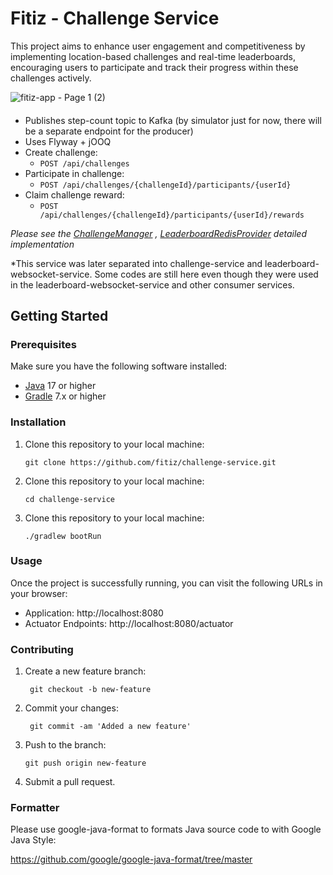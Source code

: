 # Fitiz - Challenge Service

This project aims to enhance user engagement and competitiveness by implementing location-based challenges and real-time leaderboards, encouraging users to participate and track their progress within these challenges actively.

![fitiz-app - Page 1 (2)](https://github.com/fitiz/challenge-service/assets/23321849/b2c2e151-6d3e-400c-9a3f-2b2e82cf8d20)

#### 
  - Publishes step-count topic to Kafka (by simulator just for now, there will be a separate endpoint for the producer)
  - Uses Flyway + jOOQ
  - Create challenge:
     - ```POST /api/challenges```
  - Participate in challenge:
     - ```POST /api/challenges/{challengeId}/participants/{userId}```
  - Claim challenge reward:
     - ```POST /api/challenges/{challengeId}/participants/{userId}/rewards```

_Please see the [ChallengeManager](https://github.com/fitiz/challenge-service/blob/main/src/main/java/com/fitiz/challenge/service/ChallengeManager.java) , [LeaderboardRedisProvider](https://github.com/fitiz/challenge-service/blob/main/src/main/java/com/fitiz/challenge/provider/LeaderboardRedisProvider.java) detailed implementation_

*This service was later separated into challenge-service and leaderboard-websocket-service. Some codes are still here even though they were used in the leaderboard-websocket-service and other consumer services.


## Getting Started

### Prerequisites

Make sure you have the following software installed:

- [Java](https://www.oracle.com/java/) 17 or higher
- [Gradle](https://gradle.org/) 7.x or higher

### Installation

1. Clone this repository to your local machine:

   ```shell
   git clone https://github.com/fitiz/challenge-service.git

2. Clone this repository to your local machine:

   ```shell   
   cd challenge-service

3. Clone this repository to your local machine:

   ```shell
   ./gradlew bootRun

### Usage

Once the project is successfully running, you can visit the following URLs in your browser:

- Application: http://localhost:8080
- Actuator Endpoints: http://localhost:8080/actuator

### Contributing

1. Create a new feature branch:

   ```shell
    git checkout -b new-feature

2. Commit your changes:
   ```shell
    git commit -am 'Added a new feature'

3. Push to the branch:
   ```shell
   git push origin new-feature

4. Submit a pull request.

### Formatter

Please use google-java-format to formats Java source code to with Google Java Style:

https://github.com/google/google-java-format/tree/master
